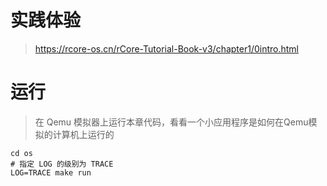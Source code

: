 # 实践体验
> https://rcore-os.cn/rCore-Tutorial-Book-v3/chapter1/0intro.html



# 运行
> 在 Qemu 模拟器上运行本章代码，看看一个小应用程序是如何在Qemu模拟的计算机上运行的

```shell
cd os
# 指定 LOG 的级别为 TRACE
LOG=TRACE make run
```